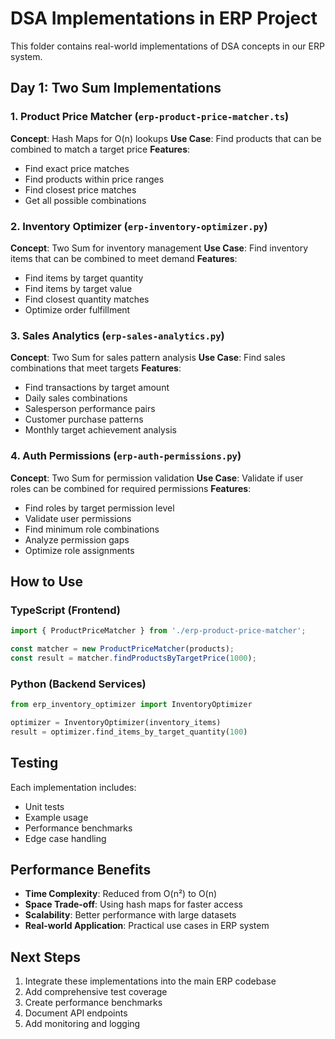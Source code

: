 # DSA Implementations in ERP Project

This folder contains real-world implementations of DSA concepts in our ERP system.

## Day 1: Two Sum Implementations

### 1. Product Price Matcher (`erp-product-price-matcher.ts`)
**Concept**: Hash Maps for O(n) lookups
**Use Case**: Find products that can be combined to match a target price
**Features**:
- Find exact price matches
- Find products within price ranges
- Find closest price matches
- Get all possible combinations

### 2. Inventory Optimizer (`erp-inventory-optimizer.py`)
**Concept**: Two Sum for inventory management
**Use Case**: Find inventory items that can be combined to meet demand
**Features**:
- Find items by target quantity
- Find items by target value
- Find closest quantity matches
- Optimize order fulfillment

### 3. Sales Analytics (`erp-sales-analytics.py`)
**Concept**: Two Sum for sales pattern analysis
**Use Case**: Find sales combinations that meet targets
**Features**:
- Find transactions by target amount
- Daily sales combinations
- Salesperson performance pairs
- Customer purchase patterns
- Monthly target achievement analysis

### 4. Auth Permissions (`erp-auth-permissions.py`)
**Concept**: Two Sum for permission validation
**Use Case**: Validate if user roles can be combined for required permissions
**Features**:
- Find roles by target permission level
- Validate user permissions
- Find minimum role combinations
- Analyze permission gaps
- Optimize role assignments

## How to Use

### TypeScript (Frontend)
```typescript
import { ProductPriceMatcher } from './erp-product-price-matcher';

const matcher = new ProductPriceMatcher(products);
const result = matcher.findProductsByTargetPrice(1000);
```

### Python (Backend Services)
```python
from erp_inventory_optimizer import InventoryOptimizer

optimizer = InventoryOptimizer(inventory_items)
result = optimizer.find_items_by_target_quantity(100)
```

## Testing

Each implementation includes:
- Unit tests
- Example usage
- Performance benchmarks
- Edge case handling

## Performance Benefits

- **Time Complexity**: Reduced from O(n²) to O(n)
- **Space Trade-off**: Using hash maps for faster access
- **Scalability**: Better performance with large datasets
- **Real-world Application**: Practical use cases in ERP system

## Next Steps

1. Integrate these implementations into the main ERP codebase
2. Add comprehensive test coverage
3. Create performance benchmarks
4. Document API endpoints
5. Add monitoring and logging
